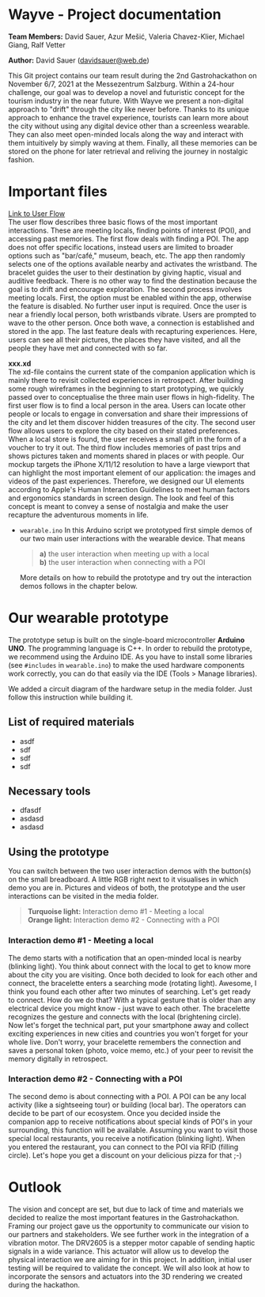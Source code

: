 # Wayve - Project documentation

**Team Members:** David Sauer, Azur Mešić, Valeria Chavez-Klier, Michael Giang, Ralf Vetter

**Author:** David Sauer (davidsauer@web.de)

This Git project contains our team result during the 2nd Gastrohackathon on November 6/7, 2021 at the Messezentrum Salzburg. Within a 24-hour challenge, our goal was to develop a novel and futuristic concept for the tourism industry in the near future. With Wayve we present a non-digital approach to "drift" through the city like never before. Thanks to its unique approach to enhance the travel experience, tourists can learn more about the city without using any digital device other than a screenless wearable. They can also meet open-minded locals along the way and interact with them intuitively by simply waving at them. Finally, all these memories can be stored on the phone for later retrieval and reliving the journey in nostalgic fashion.


# Important files  
[Link to User Flow](https://whimsical.com/memories-477bN2r2PB5y6mhaZHsFkF)  
The user flow describes three basic flows of the most important interactions. These are meeting locals, finding points of interest (POI), and accessing past memories. The first flow deals with finding a POI. The app does not offer specific locations, instead users are limited to broader options such as "bar/café," museum, beach, etc. The app then randomly selects one of the options available nearby and activates the wristband. The bracelet guides the user to their destination by giving haptic, visual and auditive feedback. There is no other way to find the destination because the goal is to drift and encourage exploration. The second process involves meeting locals. First, the option must be enabled within the app, otherwise the feature is disabled. No further user input is required. Once the user is near a friendly local person, both wristbands vibrate. Users are prompted to wave to the other person. Once both wave, a connection is established and stored in the app. The last feature deals with recapturing experiences. Here, users can see all their pictures, the places they have visited, and all the people they have met and connected with so far.

**xxx.xd**  
The xd-file contains the current state of the companion application which is mainly there to revisit collected experiences in retrospect. After building some rough wireframes in the beginning to start prototyping, we quickly passed over to conceptualise the three main user flows in high-fidelity. The first user flow is to find a local person in the area. Users can locate other people or locals to engage in conversation and share their impressions of the city and let them discover hidden treasures of the city. The second user flow allows users to explore the city based on their stated preferences. When a local store is found, the user receives a small gift in the form of a voucher to try it out. The third flow includes memories of past trips and shows pictures taken and moments shared in places or with people.
Our mockup targets the iPhone X/11/12 resolution to have a large viewport that can highlight the most important element of our application: the images and videos of the past experiences. Therefore, we designed our UI elements according to Apple's Human Interaction Guidelines to meet human factors and ergonomics standards in screen design. The look and feel of this concept is meant to convey a sense of nostalgia and make the user recapture the adventurous moments in life.

- `wearable.ino`
In this Arduino script we prototyped first simple demos of our two main user interactions with the wearable device. That means
	>**a)** the user interaction when meeting up with a local  
	>**b)** the user interaction when connecting with a POI

	More details on how to rebuild the prototype and try out the interaction demos follows in the chapter below.

# Our wearable prototype

The prototype setup is built on the single-board microcontroller **Arduino UNO**. The programming language is C++. In order to rebuild the prototype, we recommend using the Arduino IDE. As you have to install some libraries (see `#includes` in `wearable.ino`) to make the used hardware components work correctly, you can do that easily via the IDE (Tools > Manage libraries).

We added a circuit diagram of the hardware setup in the media folder. Just follow this instruction while building it.

## List of required materials

- asdf
- sdf
- sdf
- sdf

## Necessary tools

- dfasdf
- asdasd
- asdasd

## Using the prototype

You can switch between the two user interaction demos with the button(s) on the small breadboard. A little RGB right next to it visualises in which demo you are in. Pictures and videos of both, the prototype and the user interactions can be visited in the media folder.

>**Turquoise light:**	Interaction demo #1 - Meeting a local  
>**Orange light:** 		Interaction demo #2 - Connecting with a POI

### Interaction demo #1 - Meeting a local

The demo starts with a notification that an open-minded local is nearby (blinking light). You think about connect with the local to get to know more about the city you are visiting. Once both decided to look for each other and connect, the bracelette enters a searching mode (rotating light). Awesome, I think you found each other after two minutes of searching. Let's get ready to connect. How do we do that? With a typical gesture that is older than any electrical device you might know - just wave to each other. The bracelette recognizes the gesture and connects with the local (brightening circle). Now let's forget the technical part, put your smartphone away and collect exciting experiences in new cities and countries you won't forget for your whole live. Don't worry, your bracelette remembers the connection and saves a personal token (photo, voice memo, etc.) of your peer to revisit the memory digitally in retrospect.

### Interaction demo #2 - Connecting with a POI

The second demo is about connecting with a POI. A POI can be any local activity (like a sightseeing tour) or building (local bar). The operators can decide to be part of our ecosystem. Once you decided inside the companion app to receive notifications about special kinds of POI's in your surrounding, this function will be available. Assuming you want to visit those special local restaurants, you receive a notification (blinking light). When you entered the restaurant, you can connect to the POI via RFID (filling circle). Let's hope you get a discount on your delicious pizza for that ;-)

# Outlook

The vision and concept are set, but due to lack of time and materials we decided to realize the most important features in the Gastrohackathon. Framing our project gave us the opportunity to communicate our vision to our partners and stakeholders. We see further work in the integration of a vibration motor. The DRV2605 is a stepper motor capable of sending haptic signals in a wide variance. This actuator will allow us to develop the physical interaction we are aiming for in this project. In addition, initial user testing will be required to validate the concept. We will also look at how to incorporate the sensors and actuators into the 3D rendering we created during the hackathon.  
